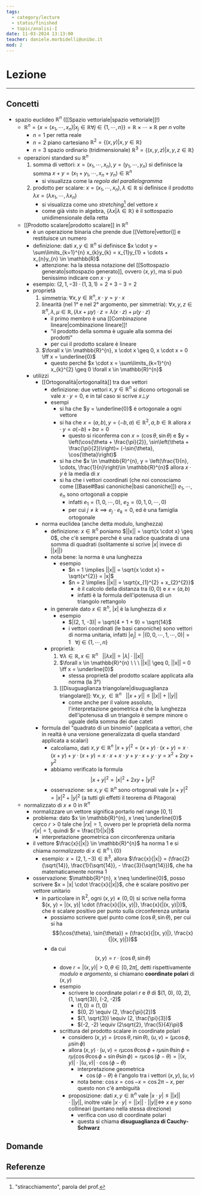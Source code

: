 ```yaml
---
tags:
  - category/lecture
  - status/finished
  - topic/analisi-I
date: 11-03-2024 13:13:00
teacher: daniele.morbidelli@unibo.it
mod: 2
---
```

# Lezione
---
## Concetti
- spazio euclideo $\mathbb{R}^{n}$ ([[Spazio vettoriale|spazio vettoriale]]!)
	- $\mathbb{R}^{n} = \{x = (x_{1}, \cdots, x_{n}) | x_{j} \in \mathbb{R} \forall j \in \{1, \cdots, n\}\} = \mathbb{R} \times \cdots \times \mathbb{R}$ per $n$ volte
		- $n = 1$ per retta reale
		- $n=2$ piano cartesiano $\mathbb{R}^{2} = \{(x, y) | x, y \in \mathbb{R}\}$
		- $n=3$ spazio ordinario (tridimensionale) $\mathbb{R}^{3} = \{(x, y, z) | x, y, z \in \mathbb{R}\}$
	- operazioni standard su $\mathbb{R}^{n}$
		1. somma di vettori: $x = (x_{1}, \cdots, x_{n}), y = (y_{1}, \cdots, y_{n})$ si definisce la somma $x+y = (x_{1}+y_{1}, \cdots, x_{n}+y_{n}) \in \mathbb{R}^{n}$
			- si visualizza come la _regola del parallelogramma_
		2. prodotto per scalare: $x = (x_{1}, \cdots, x_{n}), \lambda \in \mathbb{R}$ si definisce il prodotto $\lambda x = (\lambda x_{1}, \cdots, \lambda x_{n})$
			- si visualizza come uno _stretching_[^1] del vettore $x$
			- come già visto in algebra, $\{\lambda x | \lambda \in \mathbb{R}\}$ è il sottospazio unidimensionale della retta
	- [[Prodotto scalare|prodotto scalare]] in $\mathbb{R}^{n}$
		- è un operazione binaria che prende due [[Vettore|vettori]] e restituisce un numero
		- definizione: dati $x, y \in \mathbb{R}^{n}$ si definisce $x \cdot y = \sum\limits_{k=1}^{n} x_{k}y_{k} = x_{1}y_{1} + \cdots + x_{n}y_{n} \in \mathbb{R}$
			- attenzione: ha la stessa notazione del [[Sottospazio generato|sottospazio generato]], ovvero $\langle x, y \rangle$, ma si può benissimo indicare con $x \cdot y$
		- esempio: $(2, 1, -3) \cdot (1, 3, 1) = 2 + 3 - 3 = 2$
		- proprietà
			1. simmetria: $\forall x, y \in \mathbb{R}^{n}, x \cdot y = y \cdot x$
			2. linearità (nel 1° e nel 2° argomento, per simmetria): $\forall x, y, z \in \mathbb{R}^{n}, \lambda, \mu \in \mathbb{R}, (\lambda x + \mu y) \cdot z = \lambda (x \cdot z) + \mu (y \cdot z)$
				- il primo membro è una [[Combinazione lineare|combinazione lineare]]!
				- "il prodotto della somma è uguale alla somma dei prodotti"
				- per cui il prodotto scalare è lineare
			3. $\forall x \in \mathbb{R}^{n}, x \cdot x \geq 0, x \cdot x = 0 \iff x = \underline{0}$
				- questo perché $x \cdot x = \sum\limits_{k=1}^{n} x_{k}^{2} \geq 0 \forall x \in \mathbb{R}^{n}$
		- utilizzi
			- [[Ortogonalità|ortogonalità]] tra due vettori
				- definizione: due vettori $x, y \in \mathbb{R}^{n}$ si dicono ortogonali se vale $x \cdot y = 0$, e in tal caso si scrive $x \bot y$
				- esempi
					- si ha che $y = \underline{0}$ è ortogonale a ogni vettore
					- si ha che $x = (a, b), y = (-b, a) \in \mathbb{R}^{2}, a, b \in \mathbb{R}$ allora $x \cdot y = a(-b) + ba = 0$
						- questo si riconferma con $x = (\cos{\theta}, \sin{\theta})$ e $y = \left(\cos{\theta + \frac{\pi}{2}}, \sin\left(\theta + \frac{\pi}{2})\right)= (-\sin{\theta}, \cos{\theta}\right)$
					- si ha che $x \in \mathbb{R}^{n}, y = \left(\frac{1}{n}, \cdots, \frac{1}{n}\right)\in \mathbb{R}^{n}$ allora $x \cdot y$ è la media di $x$
					- si ha che i vettori coordinati (che noi conosciamo come [[Base#Basi canoniche|basi canoniche]]) $e_{1}, \cdots, e_{n}$ sono ortogonali a coppie
						- infatti $e_{1} = (1, 0, \cdots, 0)$, $e_{2} = (0, 1, 0, \cdots, 0)$
						- per cui $j \neq k \implies e_{j} \cdot e_{k} = 0$, ed è una famiglia ortogonale
			- norma euclidea (anche detta modulo, lunghezza)
				- definizione: $x \in \mathbb{R}^{n}$ poniamo $||x|| = \sqrt{x \cdot x} \geq 0$, che c'è sempre perché è una radice quadrata di una somma di quadrati (solitamente si scrive $|x|$ invece di $||x||$)
				- nota bene: la norma è una lunghezza
					- esempio
						- $n = 1 \implies ||x|| = \sqrt{x \cdot x} = \sqrt{x^{2}} = |x|$
						- $n = 2 \implies ||x|| = \sqrt{x_{1}^{2} + x_{2}^{2}}$
							- è il calcolo della distanza tra $(0, 0)$ e $x = (a, b)$
							- infatti è la formula dell'ipotenusa di un triangolo rettangolo
				- in generale dato $x \in \mathbb{R}^{n}$, $|x|$ è la lunghezza di $x$
					- esempio
						- $|(2, 1, -3)| = \sqrt{4 + 1 + 9} = \sqrt{14}$
						- i vettori coordinati (le basi canoniche) sono vettori di norma unitaria, infatti $|e_{j}| = |(0, 0, \cdots, 1, \cdots, 0)| = 1 \ \ \ \forall j \in \{1, \cdots, n\}$
				- proprietà:
					1. $\forall \lambda \in \mathbb{R}, x \in \mathbb{R}^{n} \ \ \ ||\lambda x|| = |\lambda| \cdot ||x||$
					2. $\forall x \in \mathbb{R}^{n} \ \ \ ||x|| \geq 0, ||x|| = 0 \iff x = \underline{0}$
						- stessa proprietà del prodotto scalare applicata alla norma (la 3°)
					3. [[Disuguaglianza triangolare|disuguaglianza triangolare]]: $\forall x, y, \in \mathbb{R}^{n} \ \ \ ||x + y|| \leq ||x|| + ||y||$
						- come anche per il valore assoluto, l'interpretazione geometrica è che la lunghezza dell'ipotenusa di un triangolo è sempre minore o uguale della somma dei due cateti
			- formula del "quadrato di un binomio" (applicata a vettori, che in realtà è una versione generalizzata di quella standard applicata a scalari)
				- calcoliamo, dati $x, y \in \mathbb{R}^{n}$ $|x + y|^{2} = (x+y) \cdot (x+y) = x \cdot (x+y) + y \cdot (x+y) = x \cdot x + x \cdot y + y \cdot x + y \cdot y = x^{2} + 2xy + y^{2}$
				- abbiamo verificato la formula $$|x+y|^{2} = |x|^{2} + 2xy + |y|^{2}$$
				- osservazione: se $x, y \in \mathbb{R}^{n}$ sono ortogonali vale $|x+y|^{2} = |x|^{2} + |y|^{2}$ (a tutti gli effetti il teorema di Pitagora)
	- normalizzato di $x \neq 0$ in $\mathbb{R}^{n}$
		- normalizzare un vettore significa portarlo nel range $[0, 1]$
		- problema: dato $x \in \mathbb{R}^{n}, x \neq \underline{0}$ cerco $r > 0$ tale che $|rx| = 1$, ovvero per le proprietà della norma $r |x| = 1$, quindi $r = \frac{1}{|x|}$
			- interpretazione geometrica con circonferenza unitaria
		- il vettore $\frac{x}{|x|} \in \mathbb{R}^{n}$ ha norma 1 e si chiama _normalizzato_ di $x \in \mathbb{R}^{n} \setminus \{0\}$
			- esempio: $x = (2, 1, -3) \in \mathbb{R}^{3}$, allora $\frac{x}{|x|} = (\frac{2}{\sqrt{14}}, \frac{1}{\sqrt{14}}, - \frac{3}{\sqrt{14}})$, che ha matematicamente norma 1
		- osservazione: $\mathbb{R}^{n}, x \neq \underline{0}$, posso scrivere $x = |x| \cdot \frac{x}{|x|}$, che è scalare positivo per vettore unitario
			- in particolare in $\mathbb{R}^{2}$, ogni $(x, y) \neq (0, 0)$ si scrive nella forma $(x, y) = |(x, y)| \cdot (\frac{x}{|(x, y)|}, \frac{x}{|(x, y)|})$, che è scalare positivo per punto sulla circonferenza unitaria
				- possiamo scrivere quel punto come $(\cos{\theta}, \sin{\theta})$, per cui si ha $$(\cos{\theta}, \sin{\theta}) = (\frac{x}{|(x, y)|}, \frac{x}{|(x, y)|})$$
				- da cui $$(x, y) = r \cdot (\cos{\theta}, \sin{\theta})$$
					- dove $r = |(x, y)| > 0, \theta \in [0, 2 \pi[$, detti rispettivamente _modulo_ e _argomento_, si chiamano **coordinate polari** di $(x, y)$
					- esempio
						- scrivere le coordinate polari $r$ e $\theta$ di $(1, 0), (0, 2), (1, \sqrt{3}), (-2, -2)$
							- $(1, 0) \equiv (1, 0)$
							- $(0, 2) \equiv (2, \frac{\pi}{2})$
							- $(1, \sqrt{3}) \equiv (2, \frac{\pi}{3})$
							- $(-2, -2) \equiv (2\sqrt{2}, \frac{5}{4}\pi)$
					- scrittura del prodotto scalare in coordinate polari
						- considero $(x, y) = (r\cos{\theta}, r\sin{\theta})$, $(u, v) = (\mu \cos{\phi}, \mu \sin{\phi})$
						- allora $(x, y) \cdot (u, v) = r \mu \cos{\theta}\cos{\phi} + r \mu \sin{\theta}\sin{\phi} = r \mu (\cos{\theta}\cos{\phi} + \sin{\theta}\sin{\phi}) = r \mu \cos(\phi - \theta) = |(x, y)| \cdot |(u, v)| \cdot \cos(\phi - \theta)$
							- interpretazione geometrica
								- $\cos(\phi - \theta)$ è l'angolo tra i vettori $(x, y), (u, v)$
							- nota bene: $\cos{x} = \cos{-x} = \cos{2 \pi - x}$, per questo non c'è ambiguità
						- proposizione: dati $x, y \in \mathbb{R}^{n}$ vale $|x \cdot y| \leq ||x|| \cdot ||y||$, inoltre vale $|x \cdot y| = ||x|| \cdot ||y|| \iff$ $x$ e $y$ sono collineari (puntano nella stessa direzione)
							- verifica con uso di coordinate polari
							- questa si chiama **disuguaglianza di Cauchy-Schwarz**

## Domande

## Referenze
[^1]: "stiracchiamento", parola del prof.